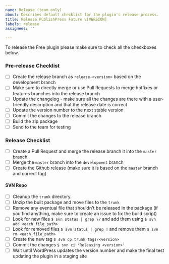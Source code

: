 ```yaml
---
name: Release (team only)
about: Describes default checklist for the plugin's release process.
title: Release PublishPress Future v[VERSION]
labels: release
assignees: ''

---
```


To release the Free plugin please make sure to check all the checkboxes below.

### Pre-release Checklist

- [ ] Create the release branch as `release-<version>` based on the development branch
- [ ] Make sure to directly merge or use Pull Requests to merge hotfixes or features branches into the release branch
- [ ] Update the changelog - make sure all the changes are there with a user-friendly description and that the release date is correct
- [ ] Update the version number to the next stable version
- [ ] Commit the changes to the release branch
- [ ] Build the zip package
- [ ] Send to the team for testing

### Release Checklist

- [ ] Create a Pull Request and merge the release branch it into the `master` branch
- [ ] Merge the `master` branch into the `development` branch
- [ ] Create the Github release (make sure it is based on the `master` branch and correct tag)

#### SVN Repo
- [ ] Cleanup the `trunk` directory.
- [ ] Unzip the built package and move files to the `trunk`
- [ ] Remove any eventual file that shouldn't be released in the package (if you find anything, make sure to create an issue to fix the build script)
- [ ] Look for new files `$ svn status | grep \?` and add them using `$ svn add <each_file_path>`
- [ ] Look for removed files `$ svn status | grep !` and remove them `$ svn rm <each_file_path>`
- [ ] Create the new tag `$ svn cp trunk tags/<version>`
- [ ] Commit the changes `$ svn ci 'Releasing <version>'`
- [ ] Wait until WordPress updates the version number and make the final test updating the plugin in a staging site
